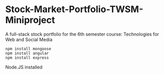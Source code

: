 # Stock-Market-Portfolio-TWSM-Miniproject
A full-stack stock portfolio for the 6th semester course: Technologies for Web and Social Media


``npm install mongoose``<br>
``npm install angular``<br>
``npm install express``

Node.JS installed
